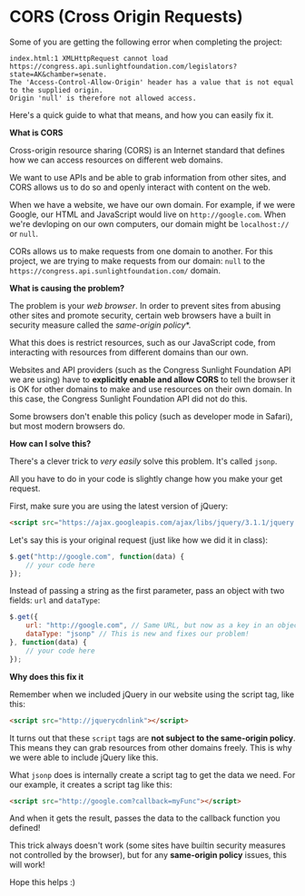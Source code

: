 
# CORS (Cross Origin Requests)

Some of you are getting the following error when completing the project: 

```
index.html:1 XMLHttpRequest cannot load 
https://congress.api.sunlightfoundation.com/legislators?state=AK&chamber=senate. 
The 'Access-Control-Allow-Origin' header has a value that is not equal to the supplied origin. 
Origin 'null' is therefore not allowed access.
```

Here's a quick guide to what that means, and how you can easily fix it. 

**What is CORS**

​Cross-origin resource sharing (CORS) is an Internet standard that defines how we can access resources on different web domains. 

We want to use APIs and be able to grab information from other sites, and CORS allows us to do so and openly interact with content on the web. 

When we have a website, we have our own domain. For example, if we were Google, our HTML and JavaScript would live on `http://google.com`. When we're devloping on our own computers, our domain might be `localhost://` or `null`.

CORs allows us to make requests from one domain to another. For this project, we are trying to make requests from our domain: `null` to the `https://congress.api.sunlightfoundation.com/` domain. 

**What is causing the problem?**

The problem is your *web browser*. In order to prevent sites from abusing other sites and promote security, certain web browsers have a built in security measure called the *same-origin policy**.

What this does is restrict resources, such as our JavaScript code, from interacting with resources from different domains than our own. 

Websites and API providers (such as the Congress Sunlight Foundation API we are using) have to **explicitly enable and allow CORS** to tell the browser it is OK for other domains to make and use resources on their own domain. In this case, the Congress Sunlight Foundation API did not do this. 

Some browsers don't enable this policy (such as developer mode in Safari), but most modern browsers do.  

**How can I solve this?**

There's a clever trick to *very easily* solve this problem. It's called `jsonp`. 

All you have to do in your code is slightly change how you make your get request. 

First, make sure you are using the latest version of jQuery: 
```html
<script src="https://ajax.googleapis.com/ajax/libs/jquery/3.1.1/jquery.min.js"></script>
```

Let's say this is your original request (just like how we did it in class): 
```javascript
$.get("http://google.com", function(data) {
    // your code here
});
```

Instead of passing a string as the first parameter, pass an object with two fields: `url` and `dataType`:
```javascript
$.get({
    url: "http://google.com", // Same URL, but now as a key in an object
    dataType: "jsonp" // This is new and fixes our problem!
}, function(data) {
    // your code here
});
```

**Why does this fix it**

Remember when we included jQuery in our website using the script tag, like this: 

```html
<script src="http://jquerycdnlink"></script>
```

It turns out that these `script` tags are **not subject to the same-origin policy**. This means they can grab resources from other domains freely. This is why we were able to include jQuery like this. 

What `jsonp` does is internally create a script tag to get the data we need. For our example, it creates a script tag like this: 
```html
<script src="http://google.com?callback=myFunc"></script>
```

And when it gets the result, passes the data to the callback function you defined! 

This trick always doesn't work (some sites have builtin security measures not controlled by the browser), but for any **same-origin policy** issues, this will work! 

Hope this helps :)
